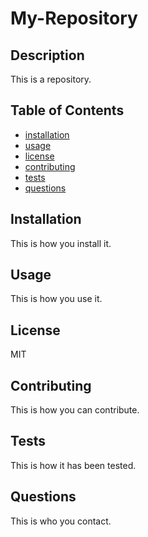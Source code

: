 # My-Repository

## Description
This is a repository.

## Table of Contents
* [installation](#installation)
* [usage](#usage)
* [license](#license)
* [contributing](#contributing)
* [tests](#tests)
* [questions](#questions)


## Installation
This is how you install it.

## Usage
This is how you use it.

## License
MIT

## Contributing
This is how you can contribute.

## Tests
This is how it has been tested.

## Questions
This is who you contact.


